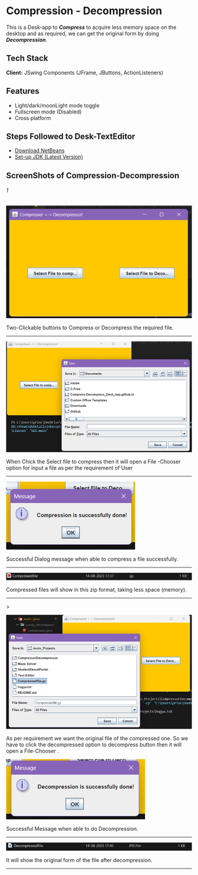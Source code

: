 # Compression - Decompression

This is a Desk-app  to <strong><i>Compress</i></strong> to acquire less memory space on the desktop and as required, we can get the original form by doing <strong><i>Decompression</i></strong>.

## Tech Stack

**Client:** JSwing Components (JFrame, JButtons, ActionListeners)

## Features

- Light/dark/moonLight mode toggle
- Fullscreen mode (Disabled)
- Cross platform

## Steps Followed to Desk-TextEditor

 - [Download NetBeans](https://netbeans.apache.org/download/index.html)
 - [Set-up JDK (Latest Version)](https://www.oracle.com/java/technologies/downloads/)

## ScreenShots of Compression-Decompression

<h6>1</h6>

![Main Menu with 2 clickable buttons](https://github.com/saroj379/Compressor-Decompressor-Desk-App/blob/main/ScreemShot/Screenshot%202023-08-14%20173641.png)
<p>Two-Clickable buttons to Compress or Decompress the required file.</p><hr>

![Select file to Compress](https://github.com/saroj379/Compressor-Decompressor-Desk-App/blob/main/ScreemShot/Screenshot%202023-08-14%20173659.png)
<p>When Chick the Select file to compress then it will open a File -Chooser option for input a file as per the requirement of User</p><hr>

![Open File chooser](https://github.com/saroj379/Compressor-Decompressor-Desk-App/blob/main/ScreemShot/Screenshot%202023-08-14%20173740.png)
<p>Successful Dialog message when able to compress a file successfully.</p><hr>

![Compressed file](https://github.com/saroj379/Compressor-Decompressor-Desk-App/blob/main/ScreemShot/Screenshot%202023-08-14%20173840.png)
<p>Compressed files will show in this zip format, taking less space (memory).</p><hr>
>

![Select file to Deompress](https://github.com/saroj379/Compressor-Decompressor-Desk-App/blob/main/ScreemShot/Screenshot%202023-08-14%20173911.png)
<p>As per requirement we want the original file of the compressed one. So we have to click the decompressed option to decompress button then it will open a File-Chooser .</p<hr>

![Open File chooser](https://github.com/saroj379/Compressor-Decompressor-Desk-App/blob/main/ScreemShot/Screenshot%202023-08-14%20173918.png)
<p>Successful Message when able to do Decompression.</p><hr>


![Decompressed file](https://github.com/saroj379/Compressor-Decompressor-Desk-App/blob/main/ScreemShot/Screenshot%202023-08-14%20174053.png)
<p>It will show the original form of the file after decompression.</p><hr>
